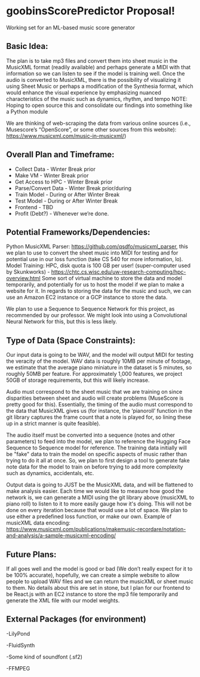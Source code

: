 # goobinsScorePredictor Proposal!
Working set for an ML-based music score generator

## Basic Idea:
The plan is to take mp3 files and convert them into sheet music in the MusicXML format (readily available) and perhaps generate a MIDI with that information so we can listen to see if the model is training well.
Once the audio is converted to MusicXML, there is the possibility of visualizing it using Sheet Music or perhaps a modification of the Synthesia format, which would enhance the visual experience by emphasizing nuanced characteristics of the music such as dynamics, rhythm, and tempo
NOTE: Hoping to open source this and consolidate our findings into something like a Python module

We are thinking of web-scraping the data from various online sources (i.e., Musescore’s “OpenScore”, or some other sources from this website): https://www.musicxml.com/music-in-musicxml/)

## Overall Plan and Timeframe:
- Collect Data - Winter Break prior
- Make VM - Winter Break prior
- Get Access to HPC - Winter Break prior
- Parse/Convert Data - Winter Break prior/during
- Train Model - During or After Winter Break
- Test Model - During or After Winter Break
- Frontend - TBD
- Profit (Debt?) - Whenever we’re done.

## Potential Frameworks/Dependencies:
Python MusicXML Parser: https://github.com/qsdfo/musicxml_parser, this we plan to use to convert the sheet music into MIDI for testing and for potential use in our loss function (take CS 540 for more information, lo).
Model Training: HPC, disk quota is 100 GB per user! (super-computer used by Skunkworks) - https://chtc.cs.wisc.edu/uw-research-computing/hpc-overview.html 
Some sort of virtual machine to store the data and model temporarily, and potentially for us to host the model if we plan to make a website for it. In regards to storing the data for the music and such, we can use an Amazon EC2 instance or a GCP instance to store the data.

We plan to use a Sequence to Sequence Network for this project, as recommended by our professor. We might look into using a Convolutional Neural Network for this, but this is less likely.

## Type of Data (Space Constraints):
Our input data is going to be WAV, and the model will output MIDI for testing the veracity of the model.
WAV data is roughly 10MB per minute of footage, we estimate that the average piano miniature in the dataset is 5 minutes, so roughly 50MB per feature.  For approximately 1,000 features, we project 50GB of storage requirements, but this will likely increase.

Audio must correspond to the sheet music that we are training on since disparities between sheet and audio will create problems (MuseScore is pretty good for this).  Essentially, the timing of the audio must correspond to the data that MusicXML gives us (for instance, the ‘pianoroll’ function in the git library captures the frame count that a note is played for, so lining these up in a strict manner is quite feasible).

The audio itself must be converted into a sequence (notes and other parameters) to feed into the model, we plan to reference the Hugging Face Sequence to Sequence model for reference. The training data initially will be "fake" data to train the model on specific aspects of music rather than trying to do it all at once. So, we plan to first design a tool to generate fake note data for the model to train on before trying to add more complexity such as dynamics, accidentals, etc.

Output data is going to JUST be the MusicXML data, and will be flattened to make analysis easier. Each time we would like to measure how good the network is, we can generate a MIDI using the git library above (musicXML to piano roll) to listen to it to more easily gauge how it's doing. This will not be done on every iteration because that would use a lot of space. We plan to use either a predefined loss function, or make our own.
Example of musicXML data encoding: https://www.musicxml.com/publications/makemusic-recordare/notation-and-analysis/a-sample-musicxml-encoding/ 

## Future Plans:
If all goes well and the model is good or bad (We don’t really expect for it to be 100% accurate), hopefully, we can create a simple website to allow people to upload WAV files and we can return the musicXML or sheet music to them. No details about this are set in stone, but I plan for our frontend to be React.js with an EC2 instance to store the mp3 file temporarily and generate the XML file with our model weights. 

## External Packages (for environment)
-LilyPond

-FluidSynth

-Some kind of soundfont (.sf2)

-FFMPEG